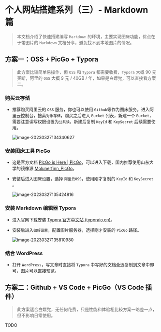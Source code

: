 # 个人网站搭建系列（三）- Markdown 篇

> 本文档介绍了快速搭建编写 `Markdown` 的环境，主要实现图床功能，优点在于带图片的 `Markdown` 文档分享，避免找不到本地图片的情况。

## 方案一：OSS + PicGo + Typora

> 此方案比较简单易操作，但 `OSS` 和 `Typora` 都需要收费，`Typora` 大概 90 元买断，阿里的 `OSS` 大概 9 元 /  40GB / 年，如果是白嫖党，可以直接看方案二。

### 购买云存储

- 推荐购买阿里云的 `OSS` 服务，你也可以使用 `Github`等作为图床服务。进入阿里云控制台，搜索`对象存储`，购买之后进入 `Bucket` 列表，新建一个 `Bucket`，需要注意读写权限设置为`公共读`。新建后复制 `KeyId` 和 `KeySecret` 后续需要使用。

  ![image-20230327134340627](https://zoulei-images.oss-cn-chengdu.aliyuncs.com/md_img/image-20230327134340627.png)

### 安装图床工具 PicGo

- 这是官方文档 [PicGo is Here | PicGo](https://picgo.github.io/PicGo-Doc/zh/guide/#picgo-is-here)，可以进入下载，国内推荐使用山东大学的镜像源 [Molunerfinn_PicGo](https://mirrors.sdu.edu.cn/github-release/Molunerfinn_PicGo/)。

- 安装后进入图床设置，选择 `阿里云OSS`，使用刚才复制的 `KeyId` 和 `KeySecret` 。

  ![image-20230327135424816](https://zoulei-images.oss-cn-chengdu.aliyuncs.com/md_img/image-20230327135424816.png)

### 安装 Markdown 编辑器 Typora

- 进入官网下载安装 [Typora 官方中文站 (typoraio.cn)](https://typoraio.cn/)。

- 安装后进入`偏好设置`，配置图片服务器，选择刚才安装的 `PicGo` 路径。

  ![image-20230327135810980](https://zoulei-images.oss-cn-chengdu.aliyuncs.com/md_img/image-20230327135810980.png)

### 结合 WordPress

- 打开 `WordPress`，写文章时直接将 `Typora` 中写好的文档全选复制到文章中即可，图片可以直接预览。

## 方案二：Github + VS Code + PicGo（VS Code 插件）

> 此方案适合白嫖党，无任何花费，只是性能和体验相比较方案一略差一点，但不影响日常使用。

TODO